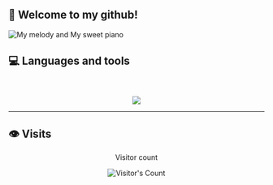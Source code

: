 ## 🌸 Welcome to my github!

<img src="https://i.pinimg.com/1200x/6a/bd/58/6abd5885774cb8ae98763862a5110b02.jpg" alt="My melody and My sweet piano">

## 💻 Languages and tools

 <br> 

<p align="center"> 
  <img src="https://skillicons.dev/icons?i=cs,python,html,css,js" /> 
</p> 

<hr>

## 👁️ Visits
<div align="center"> 
  <p>Visitor count</p>
  <img src="https://profile-counter.glitch.me/{Dominin0}/count.svg" alt="Visitor's Count" />
</div>
